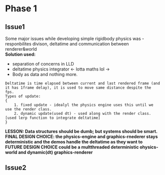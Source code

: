 # Phase 1
## Issue1
 Some major issues while developing simple rigidbody physics was - responbilites divison, deltatime and communication between renderer&world <br>
**Solution used:** 
- separation of concerns in LLD
- deltatime physics integrator <- lotta maths lol ->
- Body as data and nothing more.

```
Deltatime is time elapsed between current and last rendered frame (and it has 1frame delay), it is used to move same distance despite the fps.
Types of update:
{
    1. fixed update - idealyl the physics engine uses this until we use the render class.
    2. dynamic update(used dt) - used along with the render class. [used lerp function to integrate deltatime]
}
```
**LESSON: Data structures should be dumb; but systems should be smart.**
**FINAL DESIGN CHOICE: the physics-engine and graphics-rnederer stays deterministic and the demos handle the deltatime as they want to**
**FUTURE DESIGN CHOICE could be a multthreaded deterministic ohysics-world and dynamic(dt) graphics-renderer**

## Issue2
